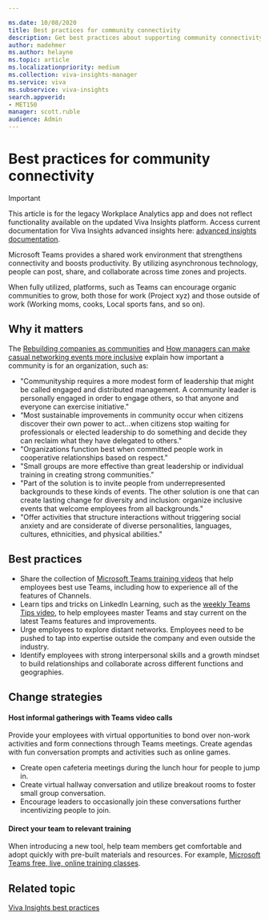 ```yaml
---

ms.date: 10/08/2020
title: Best practices for community connectivity
description: Get best practices about supporting community connectivity
author: madehmer
ms.author: helayne
ms.topic: article
ms.localizationpriority: medium 
ms.collection: viva-insights-manager 
ms.service: viva 
ms.subservice: viva-insights 
search.appverid: 
- MET150 
manager: scott.ruble
audience: Admin
---
```


# Best practices for community connectivity


>[!Important]
>This article is for the legacy Workplace Analytics app and does not reflect functionality available on the updated Viva Insights platform. Access current documentation for Viva Insights advanced insights here: [advanced insights documentation](../advanced/introduction-to-advanced-insights.md).

Microsoft Teams provides a shared work environment that strengthens connectivity and boosts productivity. By utilizing asynchronous technology, people can post, share, and collaborate across time zones and projects. 

When fully utilized, platforms, such as Teams can encourage organic communities to grow, both those for work (Project xyz) and those outside of work (Working moms, cooks, Local sports fans, and so on).

## Why it matters

The [Rebuilding companies as communities](https://insights.office.com/culture/rebuilding-companies-as-communities/) and [How managers can make casual networking events more inclusive](https://insights.office.com/management-strategy/how-managers-can-make-casual-networking-events-more-inclusive/) explain how important a community is for an organization, such as:

* "Communityship requires a more modest form of leadership that might be called engaged and distributed management. A community leader is personally engaged in order to engage others, so that anyone and everyone can exercise initiative."
* “Most sustainable improvements in community occur when citizens discover their own power to act...when citizens stop waiting for professionals or elected leadership to do something and decide they can reclaim what they have delegated to others."
* "Organizations function best when committed people work in cooperative relationships based on respect."
* "Small groups are more effective than great leadership or individual training in creating strong communities."
* "Part of the solution is to invite people from underrepresented backgrounds to these kinds of events. The other solution is one that can create lasting change for diversity and inclusion: organize inclusive events that welcome employees from all backgrounds."
* "Offer activities that structure interactions without triggering social anxiety and are considerate of diverse personalities, languages, cultures, ethnicities, and physical abilities."

## Best practices

* Share the collection of [Microsoft Teams training videos](https://support.microsoft.com/office/overview-of-teams-and-channels-c3d63c10-77d5-4204-a566-53ddcf723b46?wt.mc_id=otc_microsoft_teams) that help employees best use Teams, including how to experience all of the features of Channels.
* Learn tips and tricks on LinkedIn Learning, such as the [weekly Teams Tips video](https://www.linkedin.com/learning/microsoft-teams-tips-weekly/learn-tips-for-mastering-microsoft-teams?u=3322), to help employees master Teams and stay current on the latest Teams features and improvements.
* Urge employees to explore distant networks. Employees need to be pushed to tap into expertise outside the company and even outside the industry.
* Identify employees with strong interpersonal skills and a growth mindset to build relationships and collaborate across different functions and geographies.

## Change strategies

#### Host informal gatherings with Teams video calls

Provide your employees with virtual opportunities to bond over non-work activities and form connections through Teams meetings. Create agendas with fun conversation prompts and activities such as online games.

* Create open cafeteria meetings during the lunch hour for people to jump in.
* Create virtual hallway conversation and utilize breakout rooms to foster small group conversation.
* Encourage leaders to occasionally join these conversations further incentivizing people to join.

#### Direct your team to relevant training

When introducing a new tool, help team members get comfortable and adopt quickly with pre-built materials and resources. For example, [Microsoft Teams free, live, online training classes](/MicrosoftTeams/instructor-led-training-teams-landing-page).

## Related topic

[Viva Insights best practices](gm-best-practices.md)
